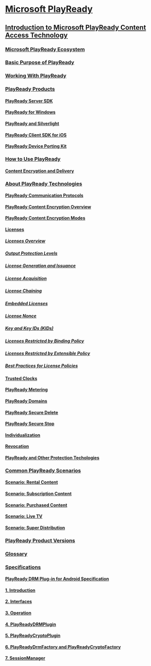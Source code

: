 # [Microsoft PlayReady](index.md)

## [Introduction to Microsoft PlayReady Content Access Technology](Overview/introductiontomicrosoftplayreadycontentaccesstechnology1.md)

### [Microsoft PlayReady Ecosystem](Overview/microsoftplayreadyecosystem.md)

### [Basic Purpose of PlayReady](Overview/basicpurposeofplayready.md)

### [Working With PlayReady](Overview/workingwithplayready.md)

### [PlayReady Products](Overview/playreadyproducts.md)

#### [PlayReady Server SDK](Overview/playreadyserversdk.md)

#### [PlayReady for Windows](Overview/playreadypcsdk.md)

#### [PlayReady and Silverlight](Overview/playreadyandsilverlight.md)

#### [PlayReady Client SDK for iOS](Overview/playreadyproductios.md)

#### [PlayReady Device Porting Kit](Overview/playreadyportingkit.md)

### [How to Use PlayReady](howtouseplayready.md)

#### [Content Encryption and Delivery](contentencryptionanddelivery.md)

### [About PlayReady Technologies](Overview/aboutplayreadytechnologies.md)

#### [PlayReady Communication Protocols](Overview/playreadycommunicationprotocols.md)

#### [PlayReady Content Encryption Overview](Overview/playreadycontentencryptionoverview.md)

#### [PlayReady Content Encryption Modes](Overview/playreadycontentencryptionmodes.md)

#### [Licenses](Overview/licenses.md)

##### [Licenses Overview](Overview/licensesoverview.md)

##### [Output Protection Levels](Overview/outputprotectionlevels.md)

##### [License Generation and Issuance](Overview/licensegenerationandissuance.md)

##### [License Acquisition](Overview/licenseacquisition.md)

##### [License Chaining](Overview/licensechaining.md)

##### [Embedded Licenses](Overview/embeddedlicenses.md)

##### [License Nonce](Overview/licensenonce.md)

##### [Key and Key IDs (KIDs)](Overview/keyandkeyidskids1.md)

##### [Licenses Restricted by Binding Policy](Overview/licensesrestrictedbybindingpolicy.md)

##### [Licenses Restricted by Extensible Policy](Overview/licensesrestrictedbyextensiblepolicy.md)

##### [Best Practices for License Policies](Overview/bestpractices.md)

#### [Trusted Clocks](Overview/trustedclocks.md)

#### [PlayReady Metering](Overview/playreadymetering.md)

#### [PlayReady Domains](Overview/playreadydomains.md)

#### [PlayReady Secure Delete](Overview/playreadysecuredelete.md)

#### [PlayReady Secure Stop](Overview/playreadysecurestop.md)

#### [Individualization](Overview/individualization.md)

#### [Revocation](Overview/revocation.md)

#### [PlayReady and Other Protection Techologies](Overview/playreadyandotherprotectiontechnologies.md)

### [Common PlayReady Scenarios](Overview/commonplayreadyscenarios.md)

#### [Scenario: Rental Content](Overview/scenariorentalcontent.md)

#### [Scenario: Subscription Content](Overview/scenariosubscriptioncontent.md)

#### [Scenario: Purchased Content](Overview/scenariopurchasedcontent.md)

#### [Scenario: Live TV](Overview/scenariolivetv.md)

#### [Scenario: Super Distribution](Overview/scenariosuperdistribution.md)

### [PlayReady Product Versions](Overview/playreadyproductversions.md)

### [Glossary](Overview/glossary.md)

### [Specifications](Specifications/specifications1.md)

#### [PlayReady DRM Plug-in for Android Specification](Specifications/PlayReady_DRM_Plugin_for_Android/playreadydrmpluginforandroidspecification.md)

#### [1. Introduction](Specifications/PlayReady_DRM_Plugin_for_Android/1introduction8.md)

#### [2. Interfaces](Specifications/PlayReady_DRM_Plugin_for_Android/2interfaces.md)

#### [3. Operation](Specifications/PlayReady_DRM_Plugin_for_Android/3operation.md)

#### [4. PlayReadyDRMPlugin](Specifications/PlayReady_DRM_Plugin_for_Android/4playreadydrmplugin.md)

#### [5. PlayReadyCryptoPlugin](Specifications/PlayReady_DRM_Plugin_for_Android/5playreadycryptoplugin.md)

#### [6. PlayReadyDrmFactory and PlayReadyCryptoFactory](Specifications/PlayReady_DRM_Plugin_for_Android/6playreadydrmfactoryandplayreadycryptofactory.md)

#### [7. SessionManager](Specifications/PlayReady_DRM_Plugin_for_Android/7sessionmanager.md)

